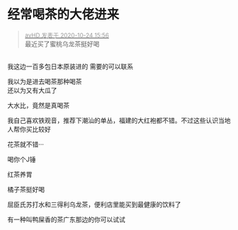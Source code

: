 # 经常喝茶的大佬进来


<div class="quote"><blockquote><font size="2"><a href="https://www.hostloc.com/forum.php?mod=redirect&amp;goto=findpost&amp;pid=9346237&amp;ptid=757986" target="_blank"><font color="#999999">avHD 发表于 2020-10-24 15:56</font></a></font><br />
最近买了蜜桃乌龙茶挺好喝</blockquote></div><br />
我这边一百多包日本原装进的 需要的可以联系

我以为是进去喝茶那种喝茶<br />
还以为又有大瓜了<img src="static/image/smiley/default/lol.gif" smilieid="12" border="0" alt="" /><img src="static/image/smiley/default/lol.gif" smilieid="12" border="0" alt="" /><img src="static/image/smiley/default/lol.gif" smilieid="12" border="0" alt="" />

大水比，竟然是真喝茶

我自己喜欢铁观音，推荐下潮汕的单丛，福建的大红袍都不错。不过这些认识当地人帮你买比较好

花茶就不错···

喝你个J锤

红茶养胃

橘子茶挺好喝<img src="static/image/smiley/default/lol.gif" smilieid="12" border="0" alt="" />

屈臣氏苏打水和三得利乌龙茶，便利店里能买到最健康的饮料了

有一种叫鸭屎香的茶广东那边的你可以试试<img id="aimg_DgJsh" onclick="zoom(this, this.src, 0, 0, 0)" class="zoom" src="https://cdn.jsdelivr.net/gh/hishis/forum-master/public/images/patch.gif" onmouseover="img_onmouseoverfunc(this)" onload="thumbImg(this)" border="0" alt="" />
